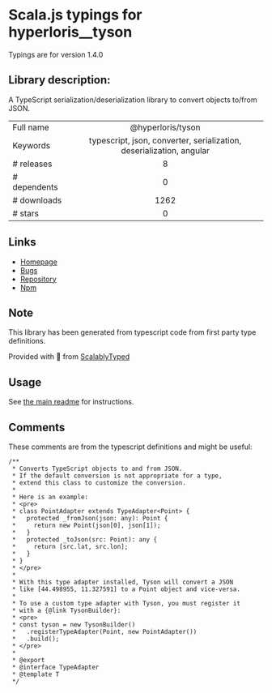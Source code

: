 
# Scala.js typings for hyperloris__tyson

Typings are for version 1.4.0

## Library description:
A TypeScript serialization/deserialization library to convert objects to/from JSON.

|                    |                 |
| ------------------ | :-------------: |
| Full name          | @hyperloris/tyson |
| Keywords           | typescript, json, converter, serialization, deserialization, angular |
| # releases         | 8 |
| # dependents       | 0 |
| # downloads        | 1262 |
| # stars            | 0 |

## Links
- [Homepage](https://github.com/hyperloris/tyson#readme)
- [Bugs](https://github.com/hyperloris/tyson/issues)
- [Repository](https://github.com/hyperloris/tyson)
- [Npm](https://www.npmjs.com/package/%40hyperloris%2Ftyson)
    


## Note
This library has been generated from typescript code from first party type definitions.

Provided with :purple_heart: from [ScalablyTyped](https://github.com/oyvindberg/ScalablyTyped)

## Usage
See [the main readme](../../readme.md) for instructions.

## Comments

These comments are from the typescript definitions and might be useful:
```
/**
 * Converts TypeScript objects to and from JSON.
 * If the default conversion is not appropriate for a type,
 * extend this class to customize the conversion.
 *
 * Here is an example:
 * <pre>
 * class PointAdapter extends TypeAdapter<Point> {
 *   protected _fromJson(json: any): Point {
 *     return new Point(json[0], json[1]);
 *   }
 *   protected _toJson(src: Point): any {
 *     return [src.lat, src.lon];
 *   }
 * }
 * </pre>
 *
 * With this type adapter installed, Tyson will convert a JSON
 * like [44.498955, 11.327591] to a Point object and vice-versa.
 *
 * To use a custom type adapter with Tyson, you must register it
 * with a {@link TysonBuilder}:
 * <pre>
 * const tyson = new TysonBuilder()
 *   .registerTypeAdapter(Point, new PointAdapter())
 *   .build();
 * </pre>
 *
 * @export
 * @interface TypeAdapter
 * @template T
 */

```

